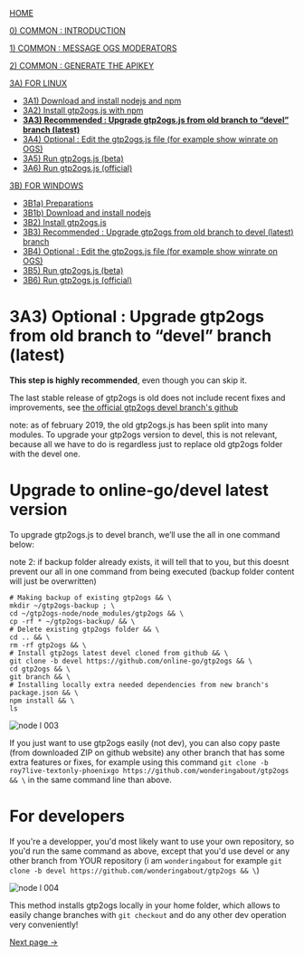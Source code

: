 [HOME](https://github.com/wonderingabout/gtp2ogs-tutorial)

[0) COMMON : INTRODUCTION](/docs/0-common-introduction.md)

[1) COMMON : MESSAGE OGS MODERATORS](/docs/1-common-message-ogs-moderators.md)

[2) COMMON : GENERATE THE APIKEY](/docs/2-common-generate-the-apikey.md)

[3A) FOR LINUX](/docs/3A0-FOR-LINUX.md)
  - [3A1) Download and install nodejs and npm](/docs/3A1-linux-download-install-nodejs.md)
  - [3A2) Install gtp2ogs.js with npm](/docs/3A2-linux-install-gt2ogs-js-with-npm.md)
  - [**3A3) Recommended : Upgrade gtp2ogs.js from old branch to “devel” branch (latest)**](/docs/3A3-linux-optional-upgrade-to-devel.md)
  - [3A4) Optional : Edit the gtp2ogs.js file (for example show winrate on OGS)](3A4-linux-optional-edit-gtp2ogs-js-file.md)
  - [3A5) Run gtp2ogs.js (beta)](/docs/3A5-linux-run-gtp2ogs-js-beta.md)
  - [3A6) Run gtp2ogs.js (official)](/docs/3A6-linux-run-gtp2ogs-js-beta.md)


[3B) FOR WINDOWS](/docs/3B0-FOR-WINDOWS.md)

  - [3B1a) Preparations](/docs/3B1a-windows-preparations.md)
  - [3B1b) Download and install nodejs](/docs/3B1b-windows-download-install-nodejs.md)
  - [3B2) Install gtp2ogs.js](/docs/3B2-windows-install-gt2ogs-js-with-npm.md)
  - [3B3) Recommended : Upgrade gtp2ogs from old branch to devel (latest) branch](/docs/3B3-windows-optional-upgrade-to-devel.md)
  - [3B4) Optional : Edit the gtp2ogs.js file (for example show winrate on OGS)](/docs/3B4-windows-optional-edit-gtp2ogs-js-file.md)
  - [3B5) Run gtp2ogs.js (beta)](/docs/3B5-windows-run-gtp2ogs-js-beta.md)
  - [3B6) Run gtp2ogs.js (official)](/docs/3B6-windows-run-gtp2ogs-js-beta.md)

# 3A3) Optional : Upgrade gtp2ogs from old branch to “devel” branch (latest)

**This step is highly recommended**, even though you can skip it.

The last stable release of gtp2ogs is old does not include recent fixes and improvements,
 see [the official gtp2ogs devel branch's github](https://github.com/online-go/gtp2ogs/tree/devel)

note: as of february 2019, the old gtp2ogs.js has been split into many modules. To upgrade your
 gtp2ogs version to devel, this is not relevant, because all we have to do is regardless just
 to replace old gtp2ogs folder with the devel one.

# Upgrade to online-go/devel latest version

To upgrade gtp2ogs.js to devel branch, we’ll use the all in one command 
below: 

note 2: if backup folder already exists, it will tell that to you, but 
this doesnt prevent our all in one command from being executed
 (backup folder content will just be overwritten)

```Shell
# Making backup of existing gtp2ogs && \
mkdir ~/gtp2ogs-backup ; \
cd ~/gtp2ogs-node/node_modules/gtp2ogs && \
cp -rf * ~/gtp2ogs-backup/ && \
# Delete existing gtp2ogs folder && \
cd .. && \
rm -rf gtp2ogs && \
# Install gtp2ogs latest devel cloned from github && \
git clone -b devel https://github.com/online-go/gtp2ogs && \
cd gtp2ogs && \
git branch && \
# Installing locally extra needed dependencies from new branch's package.json && \
npm install && \
ls
```
![node l 003](https://github.com/wonderingabout/gtp2ogs-tutorial/blob/master/pictures/node-l-003.png?raw=true)

If you just want to use gtp2ogs easily (not dev), you can also copy paste
 (from downloaded ZIP on github website) any other branch
 that has some extra features or fixes, for example using this command
 `git clone -b roy7live-textonly-phoenixgo https://github.com/wonderingabout/gtp2ogs && \`
 in the same command line than above.

# For developers

If you're a developper, you'd most likely want to use your own repository, so you'd run
 the same command as above, except that you'd use devel or any other branch from YOUR repository
 (i am `wonderingabout` for example `git clone -b devel https://github.com/wonderingabout/gtp2ogs && \`)

![node l 004](https://github.com/wonderingabout/gtp2ogs-tutorial/blob/master/pictures/node-l-004.png?raw=true)

This method installs gtp2ogs locally in your home folder, which allows to easily change branches
 with `git checkout` and do any other dev operation very conveniently!

[Next page ->](3A4-linux-optional-edit-gtp2ogs-js-file.md)
